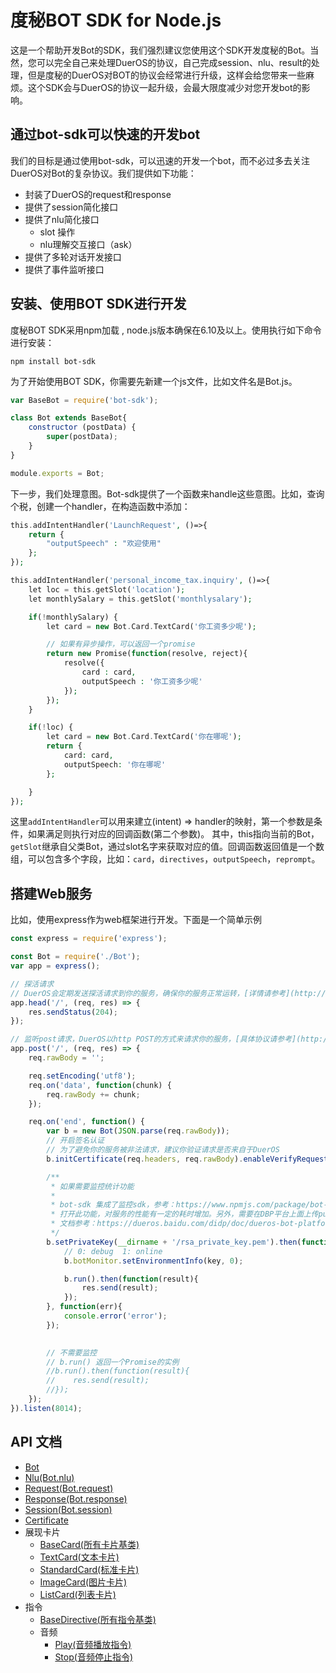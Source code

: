 # 度秘BOT SDK for Node.js
这是一个帮助开发Bot的SDK，我们强烈建议您使用这个SDK开发度秘的Bot。当然，您可以完全自己来处理DuerOS的协议，自己完成session、nlu、result的处理，但是度秘的DuerOS对BOT的协议会经常进行升级，这样会给您带来一些麻烦。这个SDK会与DuerOS的协议一起升级，会最大限度减少对您开发bot的影响。

## 通过bot-sdk可以快速的开发bot
我们的目标是通过使用bot-sdk，可以迅速的开发一个bot，而不必过多去关注DuerOS对Bot的复杂协议。我们提供如下功能：

* 封装了DuerOS的request和response
* 提供了session简化接口
* 提供了nlu简化接口
    * slot 操作
    * nlu理解交互接口（ask）
* 提供了多轮对话开发接口
* 提供了事件监听接口

## 安装、使用BOT SDK进行开发 
度秘BOT SDK采用npm加载 , node.js版本确保在6.10及以上。使用执行如下命令进行安装：
```shell
npm install bot-sdk
```

为了开始使用BOT SDK，你需要先新建一个js文件，比如文件名是Bot.js。

```javascript
var BaseBot = require('bot-sdk');

class Bot extends BaseBot{
    constructor (postData) {
        super(postData);
    }
}

module.exports = Bot;
```
下一步，我们处理意图。Bot-sdk提供了一个函数来handle这些意图。比如，查询个税，创建一个handler，在构造函数中添加：

```php
this.addIntentHandler('LaunchRequest', ()=>{
    return {
        "outputSpeech" : "欢迎使用"
    };
});

this.addIntentHandler('personal_income_tax.inquiry', ()=>{
    let loc = this.getSlot('location');    
    let monthlySalary = this.getSlot('monthlysalary');

    if(!monthlySalary) {
        let card = new Bot.Card.TextCard('你工资多少呢');

        // 如果有异步操作，可以返回一个promise
        return new Promise(function(resolve, reject){
            resolve({
                card : card,
                outputSpeech : '你工资多少呢'
            });
        });
    }

    if(!loc) {
        let card = new Bot.Card.TextCard('你在哪呢');
        return {
            card: card,
            outputSpeech: '你在哪呢'
        };

    }
});
```
这里`addIntentHandler`可以用来建立(intent) => handler的映射，第一个参数是条件，如果满足则执行对应的回调函数(第二个参数)。
其中，this指向当前的Bot，`getSlot`继承自父类Bot，通过slot名字来获取对应的值。回调函数返回值是一个数组，可以包含多个字段，比如：`card`，`directives`，`outputSpeech`，`reprompt`。

## 搭建Web服务

比如，使用express作为web框架进行开发。下面是一个简单示例

```javascript
const express = require('express');

const Bot = require('./Bot');
var app = express();

// 探活请求
// DuerOS会定期发送探活请求到你的服务，确保你的服务正常运转，[详情请参考](http://TODO)
app.head('/', (req, res) => {
    res.sendStatus(204);
});

// 监听post请求，DuerOS以http POST的方式来请求你的服务，[具体协议请参考](http://TODO)
app.post('/', (req, res) => {
    req.rawBody = '';

    req.setEncoding('utf8');
    req.on('data', function(chunk) { 
        req.rawBody += chunk;
    });

    req.on('end', function() {
        var b = new Bot(JSON.parse(req.rawBody));
        // 开启签名认证
        // 为了避免你的服务被非法请求，建议你验证请求是否来自于DuerOS
        b.initCertificate(req.headers, req.rawBody).enableVerifyRequestSign();

        /**
         * 如果需要监控统计功能
         * 
         * bot-sdk 集成了监控sdk，参考：https://www.npmjs.com/package/bot-monitor-sdk
         * 打开此功能，对服务的性能有一定的耗时增加。另外，需要在DBP平台上面上传public key，这里使用私钥签名
         * 文档参考：https://dueros.baidu.com/didp/doc/dueros-bot-platform/dbp-deploy/authentication_markdown
         */
        b.setPrivateKey(__dirname + '/rsa_private_key.pem').then(function(key){
            // 0: debug  1: online
            b.botMonitor.setEnvironmentInfo(key, 0);

            b.run().then(function(result){
                res.send(result);
            });
        }, function(err){
            console.error('error'); 
        });

        
        // 不需要监控
        // b.run() 返回一个Promise的实例
        //b.run().then(function(result){
        //    res.send(result);
        //});
    });
}).listen(8014);
```


## API 文档

* [Bot](doc/Bot.md)
* [Nlu(Bot.nlu)](doc/Nlu.md)
* [Request(Bot.request)](doc/Request.md)
* [Response(Bot.response)](doc/Response.md)
* [Session(Bot.session)](doc/Session.md)
* [Certificate](doc/Certificate.md)
* 展现卡片
    * [BaseCard(所有卡片基类)](doc/card/BaseCard.md)
    * [TextCard(文本卡片)](doc/card/TextCard.md)
    * [StandardCard(标准卡片)](doc/card/StandardCard.md)
    * [ImageCard(图片卡片)](doc/card/ImageCard.md)
    * [ListCard(列表卡片)](doc/card/ListCard.md)
* 指令
    * [BaseDirective(所有指令基类)](doc/directive/BaseDirective.md)
    * 音频
        * [Play(音频播放指令)](doc/directive/AudioPlayer/Play.md)
        * [Stop(音频停止指令)](doc/directive/AudioPlayer/Stop.md)


